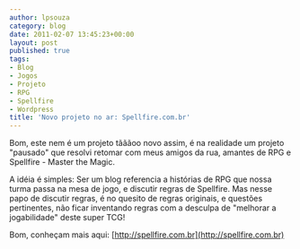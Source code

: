 ```yaml
---
author: lpsouza
category: blog
date: 2011-02-07 13:45:23+00:00
layout: post
published: true
tags:
- Blog
- Jogos
- Projeto
- RPG
- Spellfire
- Wordpress
title: 'Novo projeto no ar: Spellfire.com.br'
---
```


Bom, este nem é um projeto tãããoo novo assim, é na realidade um projeto "pausado" que resolvi retomar com meus amigos da rua, amantes de RPG e Spellfire - Master the Magic.

A idéia é simples: Ser um blog referencia a histórias de RPG que nossa turma passa na mesa de jogo, e discutir regras de Spellfire. Mas nesse papo de discutir regras, é no quesito de regras originais, e questões pertinentes, não ficar inventando regras com a desculpa de "melhorar a jogabilidade" deste super TCG!

Bom, conheçam mais aqui: [http://spellfire.com.br](http://spellfire.com.br)